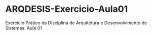 # ARQDESIS-Exercicio-Aula01
Exercício Prático da Disciplina de Arquitetura e Desenvolvimento de Sistemas: Aula 01
